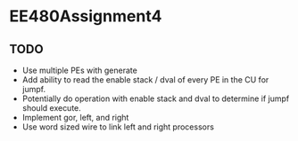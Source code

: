 # EE480Assignment4

## TODO
  - Use multiple PEs with generate
  - Add ability to read the enable stack / dval of every PE in the CU for jumpf.
  - Potentially do operation with enable stack and dval to determine if jumpf should execute.
  - Implement gor, left, and right
  - Use word sized wire to link left and right processors

